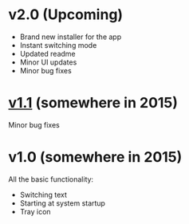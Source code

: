 # v2.0 (Upcoming)

- Brand new installer for the app
- Instant switching mode
- Updated readme
- Minor UI updates
- Minor bug fixes

# [v1.1](https://github.com/TolikPylypchuk/KeyboardSwitch/releases/tag/v1.1) (somewhere in 2015)

Minor bug fixes

# v1.0 (somewhere in 2015)

All the basic functionality:
- Switching text
- Starting at system startup
- Tray icon
